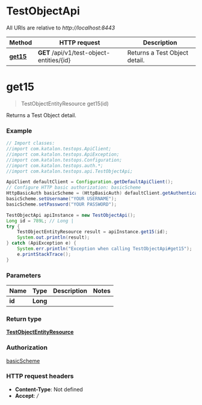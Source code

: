 # TestObjectApi

All URIs are relative to *http://localhost:8443*

Method | HTTP request | Description
------------- | ------------- | -------------
[**get15**](TestObjectApi.md#get15) | **GET** /api/v1/test-object-entities/{id} | Returns a Test Object detail.

<a name="get15"></a>
# **get15**
> TestObjectEntityResource get15(id)

Returns a Test Object detail.

### Example
```java
// Import classes:
//import com.katalon.testops.ApiClient;
//import com.katalon.testops.ApiException;
//import com.katalon.testops.Configuration;
//import com.katalon.testops.auth.*;
//import com.katalon.testops.api.TestObjectApi;

ApiClient defaultClient = Configuration.getDefaultApiClient();
// Configure HTTP basic authorization: basicScheme
HttpBasicAuth basicScheme = (HttpBasicAuth) defaultClient.getAuthentication("basicScheme");
basicScheme.setUsername("YOUR USERNAME");
basicScheme.setPassword("YOUR PASSWORD");

TestObjectApi apiInstance = new TestObjectApi();
Long id = 789L; // Long | 
try {
    TestObjectEntityResource result = apiInstance.get15(id);
    System.out.println(result);
} catch (ApiException e) {
    System.err.println("Exception when calling TestObjectApi#get15");
    e.printStackTrace();
}
```

### Parameters

Name | Type | Description  | Notes
------------- | ------------- | ------------- | -------------
 **id** | **Long**|  |

### Return type

[**TestObjectEntityResource**](TestObjectEntityResource.md)

### Authorization

[basicScheme](../README.md#basicScheme)

### HTTP request headers

 - **Content-Type**: Not defined
 - **Accept**: */*

